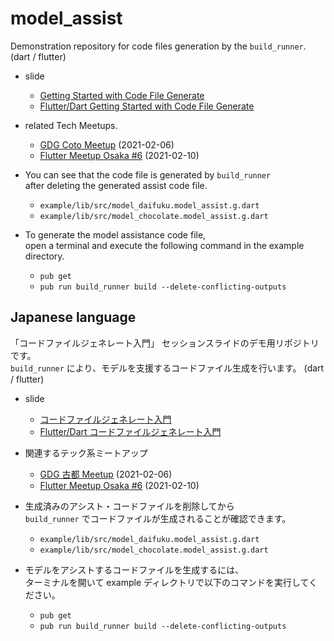 # model_assist

Demonstration repository for code files generation by the `build_runner`. (dart / flutter)  

- slide
  - [Getting Started with Code File Generate](https://drive.google.com/file/d/1tdtdP0FKJSF22LYrTmxl08DpxAPaR6zX/view?usp=sharing)
  - [Flutter/Dart Getting Started with Code File Generate](https://www.slideshare.net/cch-robo/getting-started-withcodefilegeneratingbycodegenandbuildrunner)

- related Tech Meetups.
  - [GDG Coto Meetup](https://gdgkyoto.connpass.com/event/200110/) (2021-02-06)
  - [Flutter Meetup Osaka #6](https://flutter-jp.connpass.com/event/201351/) (2021-02-10)

- You can see that the code file is generated by `build_runner`  
after deleting the generated assist code file.
  - `example/lib/src/model_daifuku.model_assist.g.dart`
  - `example/lib/src/model_chocolate.model_assist.g.dart`

- To generate the model assistance code file,  
open a terminal and execute the following command in the example directory.
  - `pub get`
  - `pub run build_runner build --delete-conflicting-outputs`


## Japanese language

「コードファイルジェネレート入門」 セッションスライドのデモ用リポジトリです。  
`build_runner` により、モデルを支援するコードファイル生成を行います。 (dart / flutter)  

- slide
  - [コードファイルジェネレート入門](https://drive.google.com/file/d/1tdtdP0FKJSF22LYrTmxl08DpxAPaR6zX/view?usp=sharing)
  - [Flutter/Dart コードファイルジェネレート入門](https://www.slideshare.net/cch-robo/getting-started-withcodefilegeneratingbycodegenandbuildrunner)


- 関連するテック系ミートアップ
  - [GDG 古都 Meetup](https://gdgkyoto.connpass.com/event/200110/) (2021-02-06)
  - [Flutter Meetup Osaka #6](https://flutter-jp.connpass.com/event/201351/) (2021-02-10)

- 生成済みのアシスト・コードファイルを削除してから  
`build_runner` でコードファイルが生成されることが確認できます。
  - `example/lib/src/model_daifuku.model_assist.g.dart`
  - `example/lib/src/model_chocolate.model_assist.g.dart`

- モデルをアシストするコードファイルを生成するには、  
ターミナルを開いて example ディレクトリで以下のコマンドを実行してください。
  - `pub get`
  - `pub run build_runner build --delete-conflicting-outputs`
  
 

